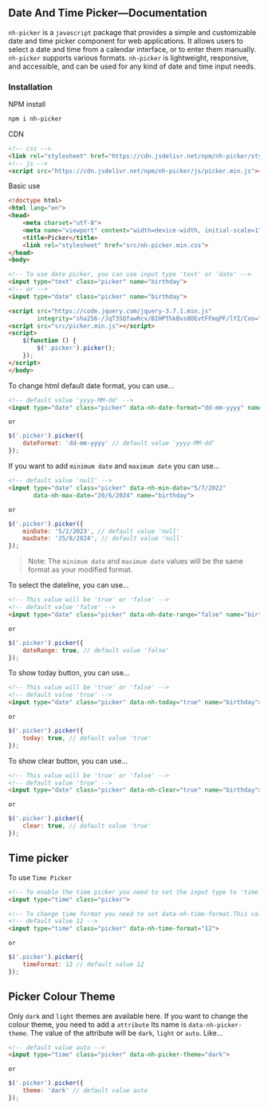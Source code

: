 ## Date And Time Picker—Documentation

```nh-picker``` is a ```javascript``` package that provides a simple and customizable date and time picker component for
web applications.
It allows users to select a date and time from a calendar interface, or to enter them manually. ```nh-picker``` supports
various formats. ```nh-picker``` is lightweight, responsive, and accessible, and can be used for any kind of date and
time
input needs.

### Installation

NPM install

```bash
npm i nh-picker
```

CDN

```html
<!-- css -->
<link rel="stylesheet" href="https://cdn.jsdelivr.net/npm/nh-picker/style/nh-picker.min.css">
<!-- js -->
<script src="https://cdn.jsdelivr.net/npm/nh-picker/js/picker.min.js"></script>
```

Basic use

```html
<!doctype html>
<html lang="en">
<head>
    <meta charset="utf-8">
    <meta name="viewport" content="width=device-width, initial-scale=1">
    <title>Picker</title>
    <link rel="stylesheet" href="src/nh-picker.min.css">
</head>
<body>

<!-- To use date picker, you can use input type 'text' or 'date' -->
<input type="text" class="picker" name="birthday">
<!-- or -->
<input type="date" class="picker" name="birthday">

<script src="https://code.jquery.com/jquery-3.7.1.min.js"
        integrity="sha256-/JqT3SQfawRcv/BIHPThkBvs0OEvtFFmqPF/lYI/Cxo=" crossorigin="anonymous"></script>
<script src="src/picker.min.js"></script>
<script>
    $(function () {
        $('.picker').picker();
    });
</script>
</body>
```

To change html default date format, you can use...

```html
<!-- default value 'yyyy-MM-dd' -->
<input type="date" class="picker" data-nh-date-format="dd-mm-yyyy" name="birthday">
```

```or```

```javascript
$('.picker').picker({
    dateFormat: 'dd-mm-yyyy' // default value 'yyyy-MM-dd'
});
```

If you want to add ```minimum date``` and ```maximum date``` you can use...

```html
<!-- default value 'null' -->
<input type="date" class="picker" data-nh-min-date="5/7/2022"
       data-nh-max-date="20/6/2024" name="birthday">
```

```or```

```javascript
$('.picker').picker({
    minDate: '5/2/2023', // default value 'null'
    maxDate: '25/8/2024', // default value 'null'
});
```

> Note: The ```minimum date``` and ```maximum date``` values will be the same format as your modified format.

To select the dateline, you can use...

```html
<!-- This value will be 'true' or 'false' -->
<!-- default value 'false' -->
<input type="date" class="picker" data-nh-date-range="false" name="birthday">
```

```or```

```javascript
$('.picker').picker({
    dateRange: true, // default value 'false'
});
```

To show today button, you can use...

```html
<!-- This value will be 'true' or 'false' -->
<!-- default value 'true' -->
<input type="date" class="picker" data-nh-today="true" name="birthday">
```

```or```

```javascript
$('.picker').picker({
    today: true, // default value 'true'
});
```

To show clear button, you can use...

```html
<!-- This value will be 'true' or 'false' -->
<!-- default value 'true' -->
<input type="date" class="picker" data-nh-clear="true" name="birthday">
```

```or```

```javascript
$('.picker').picker({
    clear: true, // default value 'true'
});
```

## Time picker

To use ```Time Picker```

```html
<!-- To enable the time picker you need to set the input type to 'time' -->
<input type="time" class="picker">

<!-- To change time format you need to set data-nh-time-format.This value will be '12' or '24' -->
<!-- default value 12 -->
<input type="time" class="picker" data-nh-time-format="12">
```

```or```

```javascript
$('.picker').picker({
    timeFormat: 12 // default value 12
});
```

## Picker Colour Theme

Only ```dark``` and ```light``` themes are available here. If you want to change the colour theme, you need to add
a ```attribute```
Its name is ```data-nh-picker-theme```. The value of the attribute will be ```dark```, ```light``` or ```auto```.
Like...

```html
<!-- default value auto -->
<input type="time" class="picker" data-nh-picker-theme="dark">
```

```or```

```javascript
$('.picker').picker({
    theme: 'dark' // default value auto
});
```